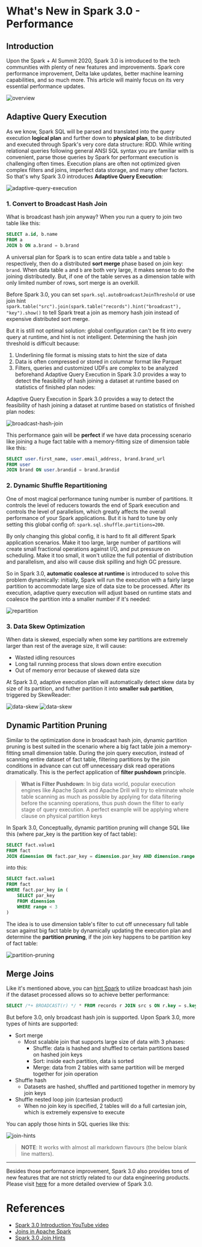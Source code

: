 # What's New in Spark 3.0 - Performance

## Introduction

Upon the Spark + AI Summit 2020, Spark 3.0 is introduced to the tech communities with plenty of new features and improvements. Spark core performance improvement, Delta lake updates, better machine learning capabilities, and so much more. This article will mainly focus on its very essential performance updates.

![overview](../images/spark-3.0/overview.png)

## Adaptive Query Execution

As we know, Spark SQL will be parsed and translated into the query execution **logical plan** and further down to **physical plan**, to be distributed and executed through Spark's very core data structure: RDD. While writing relational queries following general ANSI SQL syntax you are familiar with is convenient, parse those queries by Spark for performant execution is challenging often times. Execution plans are often not optimized given complex filters and joins, imperfect data storage, and many other factors. So that's why Spark 3.0 introduces **Adaptive Query Execution**:

![adaptive-query-execution](../images/spark-3.0/adaptive-query-execution.png)

### 1. Convert to Broadcast Hash Join

What is broadcast hash join anyway? When you run a query to join two table like this:

```sql
SELECT a.id, b.name
FROM a
JOIN b ON a.brand = b.brand
```

A universal plan for Spark is to scan entire data table `a` and table `b` respectively, then do a distributed **sort merge** phase based on join key: `brand`. When data table `a` and `b` are both very large, it makes sense to do the joining distributedly. But, if one of the table serves as a dimension table with only limited number of rows, sort merge is an overkill.

Before Spark 3.0, you can set `spark.sql.autoBroadcastJoinThreshold` or use join hint `spark.table("src").join(spark.table("records").hint("broadcast"), "key").show()` to tell Spark treat a join as memory hash join instead of expensive distributed sort merge. 

But it is still not optimal solution: global configuration can't be fit into every query at runtime, and hint is not intelligent. Determining the hash join threshold is difficult because:
1. Underlining file format is missing stats to hint the size of data
2. Data is often compressed or stored in columnar format like Parquet
3. Filters, queries and customized UDFs are complex to be analyzed beforehand
Adaptive Query Execution in Spark 3.0 provides a way to detect the feasibility of hash joining a dataset at runtime based on statistics of finished plan nodes: 

Adaptive Query Execution in Spark 3.0 provides a way to detect the feasibility of hash joining a dataset at runtime based on statistics of finished plan nodes:

![broadcast-hash-join](../images/spark-3.0/broadcast-hash-join.png)

This performance gain will be **perfect** if we have data processing scenario like joining a huge fact table with a memory-fitting size of dimension table like this:

```sql
SELECT user.first_name, user.email_address, brand.brand_url
FROM user
JOIN brand ON user.brandid = brand.brandid
```

### 2. Dynamic Shuffle Repartitioning

One of most magical performance tuning number is number of partitions. It controls the level of reducers towards the end of Spark execution and controls the level of parallelism, which greatly affects the overall performance of your Spark applications. But it is hard to tune by only setting this global config of: `spark.sql.shuffle.partitions=200`. 

By only changing this global config, it is hard to fit all different Spark application scenarios. Make it too large, large number of partitions will create small fractional operations against I/O, and put pressure on scheduling. Make it too small, it won't utilize the full potential of distribution and parallelism, and also will cause disk spilling and high GC pressure. 

So in Spark 3.0, **automatic coalesce at runtime** is introduced to solve this problem dynamically: initially, Spark will run the execution with a fairly large partition to accommodate large size of data size to be processed. After its execution, adaptive query execution will adjust based on runtime stats and coalesce the partition into a smaller number if it's needed:

![repartition](../images/spark-3.0/repartition.png)

### 3. Data Skew Optimization

When data is skewed, especially when some key partitions are extremely larger than rest of the average size, it will cause:
- Wasted idling resources
- Long tail running process that slows down entire execution
- Out of memory error because of skewed data size

At Spark 3.0, adaptive execution plan will automatically detect skew data by size of its partition, and futher partition it into **smaller sub partition**, triggered by SkewReader:

![data-skew](../images/spark-3.0/repartition-2.png)
![data-skew](../images/spark-3.0/repartition-3.png)

## Dynamic Partition Pruning

Similar to the optimization done in broadcast hash join, dynamic partition pruning is best suited in the scenario where a big fact table join a memory-fitting small dimension table. During the join query execution, instead of scanning entire dataset of fact table, filtering partitions by the join conditions in advance can cut off unnecessary disk read operations dramatically. This is the perfect application of **filter pushdown** principle.

> **What is Filter Pushdown**: In big data world, popular execution engines like Apache Spark and Apache Drill will try to eliminate whole table scanning as much as possible by applying for data filtering before the scanning operations, thus push down the filter to early stage of query execution. A perfect example will be applying where clause on physical partition keys

In Spark 3.0, Conceptually, dynamic partition pruning will change SQL like this (where par_key is the partition key of fact table):

```sql
SELECT fact.value1
FROM fact
JOIN dimension ON fact.par_key = dimension.par_key AND dimension.range < 3
```

into this:

```sql
SELECT fact.value1
FROM fact
WHERE fact.par_key in (
    SELECT par_key
    FROM dimension
    WHERE range < 3
)
```

The idea is to use dimension table's filter to cut off unnecessary full table scan against big fact table by dynamically updating the execution plan and determine the **partition pruning**, if the join key happens to be partition key of fact table:

![partition-pruning](../images/spark-3.0/partition-pruning.png)

## Merge Joins

Like it's mentioned above, you can [hint Spark](https://spark.apache.org/docs/latest/sql-performance-tuning.html#join-strategy-hints-for-sql-queries) to utilize broadcast hash join if the dataset processed allows so to achieve better performance:

```sql
SELECT /*+ BROADCAST(r) */ * FROM records r JOIN src s ON r.key = s.key
```

But before 3.0, only broadcast hash join is supported. Upon Spark 3.0, more types of hints are supported:

- Sort merge
  - Most scalable join that supports large size of data with 3 phases:
    - Shuffle: data is hashed and shuffled to certain partitions based on hashed join keys
    - Sort: inside each partition, data is sorted
    - Merge: data from 2 tables with same partition will be merged together for join operation
- Shuffle hash
  - Datasets are hashed, shuffled and partitioned together in memory by join keys 
- Shuffle nested loop join (cartesian product)
  - When no join key is specified, 2 tables will do a full cartesian join, which is extremely expensive to execute

You can apply those hints in SQL queries like this:

![join-hints](../images/spark-3.0/join-hints.png)

> **NOTE**: It works with almost all markdown flavours (the below blank line matters).

---

Besides those performance improvement, Spark 3.0 also provides tons of new features that are not strictly related to our data engineering products. Please visit [here](https://databricks.com/sparkaisummit/north-america-2020/keynotes) for a more detailed overview of Spark 3.0.

# References
- [Spark 3.0 Introduction YouTube video](https://youtu.be/g-qZslQsOuE)
- [Joins in Apache Spark](https://medium.com/@achilleus/https-medium-com-joins-in-apache-spark-part-3-1d40c1e51e1c)
- [Spark 3.0 Join Hints](http://blog.madhukaraphatak.com/spark-3-introduction-part-9/)